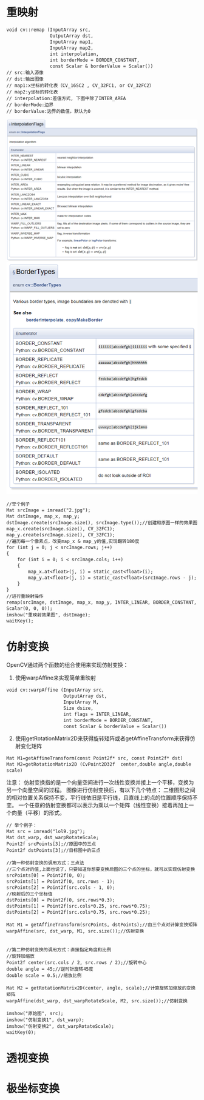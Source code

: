 # 重映射
```
void cv::remap (InputArray src, 
                OutputArray dst, 
                InputArray map1, 
                InputArray map2, 
                int interpolation, 
                int borderMode = BORDER_CONSTANT, 
                const Scalar & borderValue = Scalar())
// src:输入源像
// dst:输出图像
// map1:x坐标的转化表（CV_16SC2 , CV_32FC1, or CV_32FC2）
// map2:y坐标的转化表
// interpolation:差值方式, 下图中除了INTER_AREA
// borderMode:边界
// borderValue:边界的数值，默认为0
```
![Image text](https://github.com/YULONG94/OpenCV3_Tutorial/blob/master/images/InterpolationFlags.PNG)
![Image text](https://github.com/YULONG94/OpenCV3_Tutorial/blob/master/images/BorderTypes.PNG)
```
//举个例子
Mat srcImage = imread("2.jpg");
Mat dstImage, map_x, map_y;
dstImage.create(srcImage.size(), srcImage.type());//创建和原图一样的效果图
map_x.create(srcImage.size(), CV_32FC1);
map_y.create(srcImage.size(), CV_32FC1);
//遍历每一个像素点，改变map_x & map_y的值,实现翻转180度
for (int j = 0; j < srcImage.rows; j++)
{
    for (int i = 0; i < srcImage.cols; i++)
    {
        map_x.at<float>(j, i) = static_cast<float>(i);
        map_y.at<float>(j, i) = static_cast<float>(srcImage.rows - j);
    }
}
//进行重映射操作
remap(srcImage, dstImage, map_x, map_y, INTER_LINEAR, BORDER_CONSTANT, Scalar(0, 0, 0));
imshow("重映射效果图", dstImage);  
waitKey();
```
# 仿射变换
OpenCV通过两个函数的组合使用来实现仿射变换：
1. 使用warpAffine来实现简单重映射
```
void cv::warpAffine (InputArray src, 
                     OutputArray dst, 
                     InputArray M, 
                     Size dsize, 
                     int flags = INTER_LINEAR, 
                     int borderMode = BORDER_CONSTANT, 
                     const Scalar & borderValue = Scalar())
```
2. 使用getRotationMatrix2D来获得旋转矩阵或者getAffineTransform来获得仿射变化矩阵
```
Mat M1=getAffineTransform(const Point2f* src, const Point2f* dst)
Mat M2=getRotationMatrix2D (CvPoint2D32f  center,double angle,double scale)
```
注意：
仿射变换指的是一个向量空间进行一次线性变换并接上一个平移，变换为另一个向量空间的过程。
图像进行仿射变换后，有以下几个特点：
二维图形之间的相对位置关系保持不变，平行线依旧是平行线，且直线上的点的位置顺序保持不变。
一个任意的仿射变换都可以表示为乘以一个矩阵（线性变换）接着再加上一个向量（平移）的形式。
```
// 举个例子：
Mat src = imread("lol9.jpg");
Mat dst_warp, dst_warpRotateScale;
Point2f srcPoints[3];//原图中的三点  
Point2f dstPoints[3];//目标图中的三点  

//第一种仿射变换的调用方式：三点法
//三个点对的值,上面也说了，只要知道你想要变换后图的三个点的坐标，就可以实现仿射变换  
srcPoints[0] = Point2f(0, 0);
srcPoints[1] = Point2f(0, src.rows - 1);
srcPoints[2] = Point2f(src.cols - 1, 0);
//映射后的三个坐标值
dstPoints[0] = Point2f(0, src.rows*0.3);
dstPoints[1] = Point2f(src.cols*0.25, src.rows*0.75);
dstPoints[2] = Point2f(src.cols*0.75, src.rows*0.25);

Mat M1 = getAffineTransform(srcPoints, dstPoints);//由三个点对计算变换矩阵  
warpAffine(src, dst_warp, M1, src.size());//仿射变换  


//第二种仿射变换的调用方式：直接指定角度和比例                                          
//旋转加缩放  
Point2f center(src.cols / 2, src.rows / 2);//旋转中心  
double angle = 45;//逆时针旋转45度  
double scale = 0.5;//缩放比例  

Mat M2 = getRotationMatrix2D(center, angle, scale);//计算旋转加缩放的变换矩阵  
warpAffine(dst_warp, dst_warpRotateScale, M2, src.size());//仿射变换  

imshow("原始图", src);
imshow("仿射变换1", dst_warp);
imshow("仿射变换2", dst_warpRotateScale);
waitKey(0);
```
# 透视变换

# 极坐标变换
